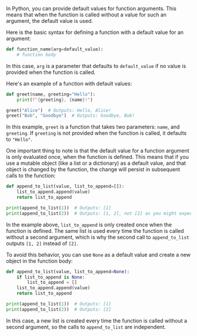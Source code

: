 In Python, you can provide default values for function arguments. This means that when the function is called without a value for such an argument, the default value is used.

Here is the basic syntax for defining a function with a default value for an argument:

```python
def function_name(arg=default_value):
    # function body
```

In this case, `arg` is a parameter that defaults to `default_value` if no value is provided when the function is called.

Here's an example of a function with default values:

```python
def greet(name, greeting="Hello"):
    print(f"{greeting}, {name}!")

greet("Alice")  # Outputs: Hello, Alice!
greet("Bob", "Goodbye")  # Outputs: Goodbye, Bob!
```

In this example, `greet` is a function that takes two parameters: `name`, and `greeting`. If `greeting` is not provided when the function is called, it defaults to `"Hello"`.

One important thing to note is that the default value for a function argument is only evaluated once, when the function is defined. This means that if you use a mutable object (like a list or a dictionary) as a default value, and that object is changed by the function, the change will persist in subsequent calls to the function:

```python
def append_to_list(value, list_to_append=[]):
    list_to_append.append(value)
    return list_to_append

print(append_to_list(1))  # Outputs: [1]
print(append_to_list(2))  # Outputs: [1, 2], not [2] as you might expect
```

In the example above, `list_to_append` is only created once when the function is defined. The same list is used every time the function is called without a second argument, which is why the second call to `append_to_list` outputs `[1, 2]` instead of `[2]`.

To avoid this behavior, you can use `None` as a default value and create a new object in the function body:

```python
def append_to_list(value, list_to_append=None):
    if list_to_append is None:
        list_to_append = []
    list_to_append.append(value)
    return list_to_append

print(append_to_list(1))  # Outputs: [1]
print(append_to_list(2))  # Outputs: [2]
```

In this case, a new list is created every time the function is called without a second argument, so the calls to `append_to_list` are independent.